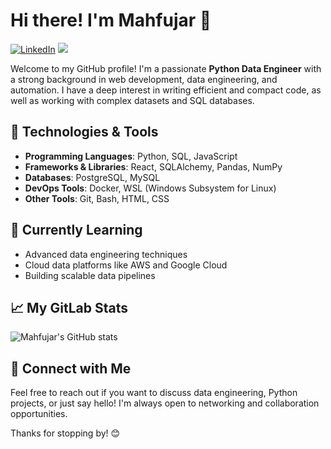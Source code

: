 # Hi there! I'm Mahfujar 👋
[![LinkedIn](https://img.shields.io/badge/LinkedIn-Mahfujar-informational?style=flat-square&logo=linkedin&logoColor=white&color=0D76A8)](https://www.linkedin.com/in/mrnoyon/) ![](https://komarev.com/ghpvc/?username=iamnoyon&label=Profile%20views)

Welcome to my GitHub profile! I'm a passionate **Python Data Engineer** with a strong background in web development, data engineering, and automation. I have a deep interest in writing efficient and compact code, as well as working with complex datasets and SQL databases.

## 🔧 Technologies & Tools

- **Programming Languages**: Python, SQL, JavaScript
- **Frameworks & Libraries**: React, SQLAlchemy, Pandas, NumPy
- **Databases**: PostgreSQL, MySQL
- **DevOps Tools**: Docker, WSL (Windows Subsystem for Linux)
- **Other Tools**: Git, Bash, HTML, CSS

## 🌱 Currently Learning

- Advanced data engineering techniques
- Cloud data platforms like AWS and Google Cloud
- Building scalable data pipelines

## 📈 My GitLab Stats

![Mahfujar's GitHub stats](https://github-readme-stats.vercel.app/api?username=iamnoyon&show_icons=true&theme=radical&hide=stars,contribs)


## 💼 Connect with Me



Feel free to reach out if you want to discuss data engineering, Python projects, or just say hello! I'm always open to networking and collaboration opportunities.

Thanks for stopping by! 😊
